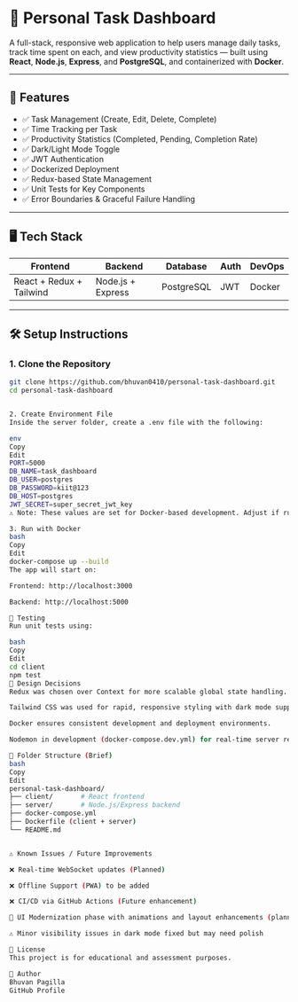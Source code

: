 # 📝 Personal Task Dashboard

A full-stack, responsive web application to help users manage daily tasks, track time spent on each, and view productivity statistics — built using **React**, **Node.js**, **Express**, and **PostgreSQL**, and containerized with **Docker**.

---

## 🚀 Features

- ✅ Task Management (Create, Edit, Delete, Complete)
- ✅ Time Tracking per Task
- ✅ Productivity Statistics (Completed, Pending, Completion Rate)
- ✅ Dark/Light Mode Toggle
- ✅ JWT Authentication
- ✅ Dockerized Deployment
- ✅ Redux-based State Management
- ✅ Unit Tests for Key Components
- ✅ Error Boundaries & Graceful Failure Handling

---

## 🖥️ Tech Stack

| Frontend | Backend | Database | Auth | DevOps |
|---------|---------|----------|------|--------|
| React + Redux + Tailwind | Node.js + Express | PostgreSQL | JWT | Docker |

---

## 🛠️ Setup Instructions

### 1. Clone the Repository

```bash
git clone https://github.com/bhuvan0410/personal-task-dashboard.git
cd personal-task-dashboard


2. Create Environment File
Inside the server folder, create a .env file with the following:

env
Copy
Edit
PORT=5000
DB_NAME=task_dashboard
DB_USER=postgres
DB_PASSWORD=kiit@123
DB_HOST=postgres
JWT_SECRET=super_secret_jwt_key
⚠️ Note: These values are set for Docker-based development. Adjust if running outside containers.

3. Run with Docker
bash
Copy
Edit
docker-compose up --build
The app will start on:

Frontend: http://localhost:3000

Backend: http://localhost:5000

🧪 Testing
Run unit tests using:

bash
Copy
Edit
cd client
npm test
🎯 Design Decisions
Redux was chosen over Context for more scalable global state handling.

Tailwind CSS was used for rapid, responsive styling with dark mode support.

Docker ensures consistent development and deployment environments.

Nodemon in development (docker-compose.dev.yml) for real-time server reloads.

🧭 Folder Structure (Brief)
bash
Copy
Edit
personal-task-dashboard/
├── client/       # React frontend
├── server/       # Node.js/Express backend
├── docker-compose.yml
├── Dockerfile (client + server)
└── README.md


⚠️ Known Issues / Future Improvements

❌ Real-time WebSocket updates (Planned)

❌ Offline Support (PWA) to be added

❌ CI/CD via GitHub Actions (Future enhancement)

🔄 UI Modernization phase with animations and layout enhancements (planned)

⚠️ Minor visibility issues in dark mode fixed but may need polish

📄 License
This project is for educational and assessment purposes.

🙌 Author
Bhuvan Pagilla
GitHub Profile
